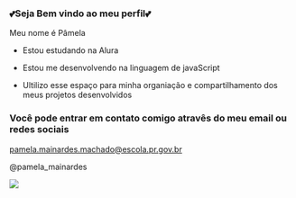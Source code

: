  ### 💕Seja Bem vindo ao meu perfil💕

Meu nome é Pâmela

- Estou estudando na Alura

- Estou me desenvolvendo na linguagem de javaScript

- Ultilizo esse espaço para minha organiação e compartilhamento dos meus projetos desenvolvidos

### Você pode entrar em contato comigo atravês do meu email ou redes sociais

pamela.mainardes.machado@escola.pr.gov.br

@pamela_mainardes

![](https://media.tenor.com/8rB14-4n0zcAAAAM/sunglasses-glasses.gif)
